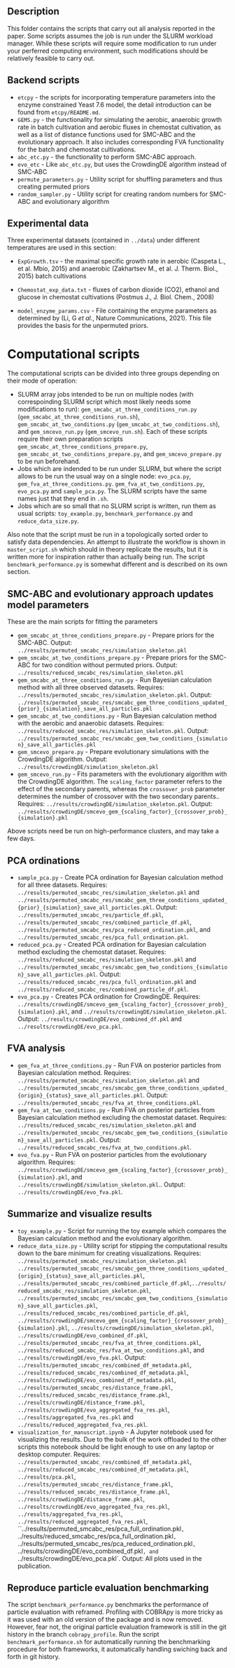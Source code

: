 ## Description
This folder contains the scripts that carry out all analysis reported in the paper. Some scripts assumes the job is run under the SLURM workload manager. While these scripts will require some modification to run under your perferred computing environment, such modifications should be relatively feasible to carry out.

## Backend scripts
* `etcpy` - the scripts for incorporating temperature parameters into the enzyme constrained Yeast 7.6 model, the detail introduction can be found from `etcpy/README.md`.
* `GEMS.py` - the functionality for simulating the aerobic, anaerobic growth rate in batch cultivation and aerobic fluxes in chemostat cultivation, as well as a list of distance functions used for SMC-ABC and the evolutionary approach. It also includes corresponding FVA functionality for the batch and chemostat cultivations.
* `abc_etc.py` - the functionality to perform SMC-ABC approach.
* `evo_etc` - Like `abc_etc.py`, but uses the CrowdingDE algorithm instead of SMC-ABC
* `permute_parameters.py` - Utility script for shuffling parameters and thus creating permuted priors
* `random_sampler.py` - Utility script for creating random numbers for SMC-ABC and evolutionary algorithm


## Experimental data
Three experimental datasets (contained in `../data`) under different temperatures are used in this section:
- `ExpGrowth.tsv` - the maximal specific growth rate in aerobic (Caspeta L., et al. Mbio, 2015) and anaerobic (Zakhartsev M., et al. J. Therm. Biol., 2015) batch cultivations

- `Chemostat_exp_data.txt` - fluxes of carbon dioxide (CO2), ethanol and glucose in chemostat cultivations (Postmus J., J. Biol. Chem., 2008)  

- `model_enzyme_params.csv` - File containing the enzyme parameters as determined by (Li, G *et al.*, Nature Communications, 2021). This file provides the basis for the unpermuted priors.

# Computational scripts

The computational scripts can be divided into three groups depending on their mode of operation:

- SLURM array jobs intended to be run on multiple nodes (with correspoinding SLURM script which most likely needs some modifications to run): `gem_smcabc_at_three_conditions_run.py` (`gem_smcabc_at_three_conditions_run.sh`), `gem_smcabc_at_two_conditions.py` (`gem_smcabc_at_two_conditions.sh`), and `gem_smcevo_run.py` (`gem_smcevo_run.sh`). Each of these scripts require their own preparation scripts `gem_smcabc_at_three_conditions_prepare.py`, `gem_smcabc_at_two_conditions_prepare.py`, and `gem_smcevo_prepare.py` to be run beforehand.
- Jobs which are indended to be run under SLURM, but where the script allows to be run the usual way on a single node: `evo_pca.py`, `gem_fva_at_three_conditions.py`. `gem_fva_at_two_conditions.py`, `evo_pca.py` and `sample_pca.py`. The SLURM scripts have the same names just that they end in `.sh`.
- Jobs which are so small that no SLURM script is written, run them as usual scripts: `toy_example.py`, `benchmark_performance.py` and `reduce_data_size.py`.

Also note that the script must be run in a topologically sorted order to satisfy data dependencies. An attempt to illustrate the workflow is shown in `master_script.sh` which should in theory replicate the results, but it is written more for inspiration rather than actually being run. The script `benchmark_performance.py` is somewhat different and is described on its own section.

## SMC-ABC and evolutionary approach updates model parameters

These are the main scripts for fitting the parameters

* `gem_smcabc_at_three_conditions_prepare.py` - Prepare priors for the SMC-ABC. Output: `../results/permuted_smcabc_res/simulation_skeleton.pkl`
* `gem_smcabc_at_two_conditions_prepare.py` - Prepare priors for the SMC-ABC for two condition without permuted priors. Output: `../results/reduced_smcabc_res/simulation_skeleton.pkl`
* `gem_smcabc_at_three_conditions_run.py` - Run Bayesian calculation method with all three observed datasets. Requires: `../results/permuted_smcabc_res/simulation_skeleton.pkl`. Output: `../results/permuted_smcabc_res/smcabc_gem_three_conditions_updated_{prior}_{simulation}_save_all_particles.pkl`
* `gem_smcabc_at_two_conditions.py` - Run Bayesian calculation method with the aerobic and anaerobic datasets. Requires: `../results/reduced_smcabc_res/simulation_skeleton.pkl`. Output: `../results/permuted_smcabc_res/smcabc_gem_two_conditions_{simulation}_save_all_particles.pkl`
* `gem_smcevo_prepare.py` - Prepare evolutionary simulations with the CrowdingDE algorithm. Output: `../results/crowdingDE/simulation_skeleton.pkl`
* `gem_smcevo_run.py` - Fits parameters with the evolutionary algorithm with the CrowdingDE algorithm. The `scaling_factor` parameter refers to the effect of the secondary parents, whereas the `crossover_prob` parameter determines the number of crossover with the two secondary parents.. Requires: `../results/crowdingDE/simulation_skeleton.pkl`. Output: `../results/crowdingDE/smcevo_gem_{scaling_factor}_{crossover_prob}_{simulation}.pkl`


Above scripts need be run on high-performance clusters, and may take a few days.

## PCA ordinations
* `sample_pca.py` - Create PCA ordination for Bayesian calculation method for all three datasets. Requires: `../results/permuted_smcabc_res/simulation_skeleton.pkl` and `../results/permuted_smcabc_res/smcabc_gem_three_conditions_updated_{prior}_{simulation}_save_all_particles.pkl`. Output: `../results/permuted_smcabc_res/particle_df.pkl`, `../results/permuted_smcabc_res/combined_particle_df.pkl`, `../results/permuted_smcabc_res/pca_reduced_ordination.pkl`, and `../results/permuted_smcabc_res/pca_full_ordination.pkl`.
* `reduced_pca.py` - Created PCA ordination for Bayesian calculation method excluding the chemostat dataset. Requires: `../results/reduced_smcabc_res/simulation_skeleton.pkl` and `../results/permuted_smcabc_res/smcabc_gem_two_conditions_{simulation}_save_all_particles.pkl`. Output: `../results/reduced_smcabc_res/pca_full_ordination.pkl` and `../results/reduced_smcabc_res/combined_particle_df.pkl`.
* `evo_pca.py` - Creates PCA ordination for CrowdingDE. Requires: `../results/crowdingDE/smcevo_gem_{scaling_factor}_{crossover_prob}_{simulation}.pkl`, and `../results/crowdingDE/simulation_skeleton.pkl`. Output: `../results/crowdingDE/evo_combined_df.pkl` and `../results/crowdingDE/evo_pca.pkl`.


## FVA analysis
* `gem_fva_at_three_conditions.py` - Run FVA on posterior particles from Bayesian calculation method. Requires: `../results/permuted_smcabc_res/simulation_skeleton.pkl` and `../results/permuted_smcabc_res/smcabc_gem_three_conditions_updated_{origin}_{status}_save_all_particles.pkl`. Output: `../results/permuted_smcabc_res/fva_at_three_conditions.pkl`.
* `gem_fva_at_two_conditions.py` - Run FVA on posterior particles from Bayesian calculation method excluding the chemostat dataset. Requires: `../results/reduced_smcabc_res/simulation_skeleton.pkl` and `../results/permuted_smcabc_res/smcabc_gem_two_conditions_{simulation}_save_all_particles.pkl`. Output: `../results/reduced_smcabc_res/fva_at_two_conditions.pkl`.
* `evo_fva.py` - Run FVA on posterior particles from the evolutionary algorithm. Requires: `../results/crowdingDE/smcevo_gem_{scaling_factor}_{crossover_prob}_{simulation}.pkl`, and `../results/crowdingDE/simulation_skeleton.pkl`.. Output: `../results/crowdingDE/evo_fva.pkl`.

## Summarize and visualize results

* `toy_example.py` - Script for running the toy example which compares the Bayesian calculation method and the evolutionary algorithm.
* `reduce_data_size.py` - Utility script for stipping the computational results down to the bare minimum for creating visualizations. Requires: `../results/permuted_smcabc_res/simulation_skeleton.pkl` `../results/permuted_smcabc_res/smcabc_gem_three_conditions_updated_{origin}_{status}_save_all_particles.pkl`, `../results/permuted_smcabc_res/combined_particle_df.pkl`,`../results/reduced_smcabc_res/simulation_skeleton.pkl`, `../results/permuted_smcabc_res/smcabc_gem_two_conditions_{simulation}_save_all_particles.pkl`, `../results/reduced_smcabc_res/combined_particle_df.pkl`, `../results/crowdingDE/smcevo_gem_{scaling_factor}_{crossover_prob}_{simulation}.pkl`, `../results/crowdingDE/simulation_skeleton.pkl`, `../results/crowdingDE/evo_combined_df.pkl`, `../results/permuted_smcabc_res/fva_at_three_conditions.pkl`, `../results/reduced_smcabc_res/fva_at_two_conditions.pkl`, and `../results/crowdingDE/evo_fva.pkl`.  Output: `../results/permuted_smcabc_res/combined_df_metadata.pkl`, `../results/reduced_smcabc_res/combined_df_metadata.pkl`, `../results/crowdingDE/evo_combined_df_metadata.pkl`, `../results/permuted_smcabc_res/distance_frame.pkl`, `../results/reduced_smcabc_res/distance_frame.pkl`, `../results/crowdingDE/distance_frame.pkl`, `../results/crowdingDE/evo_aggregated_fva_res.pkl`, `../results/aggregated_fva_res.pkl` and `../results/reduced_aggregated_fva_res.pkl`.
* `visualization_for_manuscript.ipynb` - A Jupyter notebook used for visualizing the results. Due to the bulk of the work offloaded to the other scripts this notebook should be light enough to use on any laptop or desktop computer. Requires: `../results/permuted_smcabc_res/combined_df_metadata.pkl`, `../results/reduced_smcabc_res/combined_df_metadata.pkl`, `../results/pca.pkl`, `../results/permuted_smcabc_res/distance_frame.pkl`, `../results/reduced_smcabc_res/distance_frame.pkl`, `../results/crowdingDE/distance_frame.pkl`, `../results/crowdingDE/evo_aggregated_fva_res.pkl`, `../results/aggregated_fva_res.pkl`, `../results/reduced_aggregated_fva_res.pkl`, ``../results/permuted_smcabc_res/pca_full_ordination.pkl`, `../results/reduced_smcabc_res/pca_full_ordination.pkl`, `../results/permuted_smcabc_res/pca_reduced_ordination.pkl`, `../results/crowdingDE/evo_combined_df.pkl`, and `../results/crowdingDE/evo_pca.pkl`. Output: All plots used in the publication.

## Reproduce particle evaluation benchmarking

The script `benchmark_performance.py` benchmarks the performance of particle evaluation with reframed. Profiling with COBRApy is more tricky as it was used with an old version of the package and is now removed. However, fear not, the original particle evaluation framework is still in the git history in the branch `cobrapy_profile`. Run the script `benchmark_performance.sh` for automatically running the benchmarking procedure for both frameworks, it automatically handling swiching back and forth in git history.
